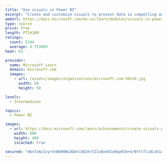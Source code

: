 ```yaml
---
title: "Use visuals in Power BI"
excerpt: "Create and customize visuals to present data in compelling and insightful ways."
webUrl: https://docs.microsoft.com/en-us/learn/modules/visuals-in-power-bi/
type: course
price: Free
length: PT1H16M
ratings:
  count: 5144
  average: 4.753499
heat: 63

provider:
  name: Microsoft Learn
  domain: microsoft.com
  images:
    - url: /assets/images/organizations/microsoft.com-50x50.jpg
      width: 50
      height: 50

levels:
  - Intermediate

topics:
  - Power BI

images:
  - url: https://docs.microsoft.com/learn/achievements/create-visuals-power-bi-desktop-social.png
    width: 800
    height: 400
    isCached: true

secured: "mbn7aNzIvyrVnWQ90WLODAYcA82hr5Z1vBxmhIuKbpRIm+4/NtfcTlu8LGh1A2ZeWL4zdeTtd1lHpe/IXJf1La4i1h0h3ikvQjvFJGiKEkVt8aaXIMbYkDoM4OIMT2Y0rRYyJQoqqTR+OPG1gsn2O/EQEr75JMUNg9XFNZFKNgN6H+Sq6hl/vi39WwQkXM8te9IHKJwEjsTJDRJwIISO/TdkSGXWqLcNuEa9LJRlNWrixjad1cd9Yse2/v1LcP2Nbcan+zSoEzMomPsL/ViLDEWQgJ0DYcWHg82PACCqWBYnkUClFUMA1qO/ctWnuiY3nO+BJdXcKrsHVxhmj/lqiT7lygmg/sAEdSsJtuuaBL8kjRvQqeY2InsCfsQarwTV7EmSDKoPICo/l3xxa1c2YTNbI09Crzdx5XibiV3IprI=;OKZe0IyL6DZ0vcDdyjlfUQ=="
---
```


